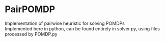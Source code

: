 # PairPOMDP
Implementation of pairwise heuristic for solving POMDPs  
Implemented here in python, can be found entirely in solver.py, using files processed by POMDP.py

